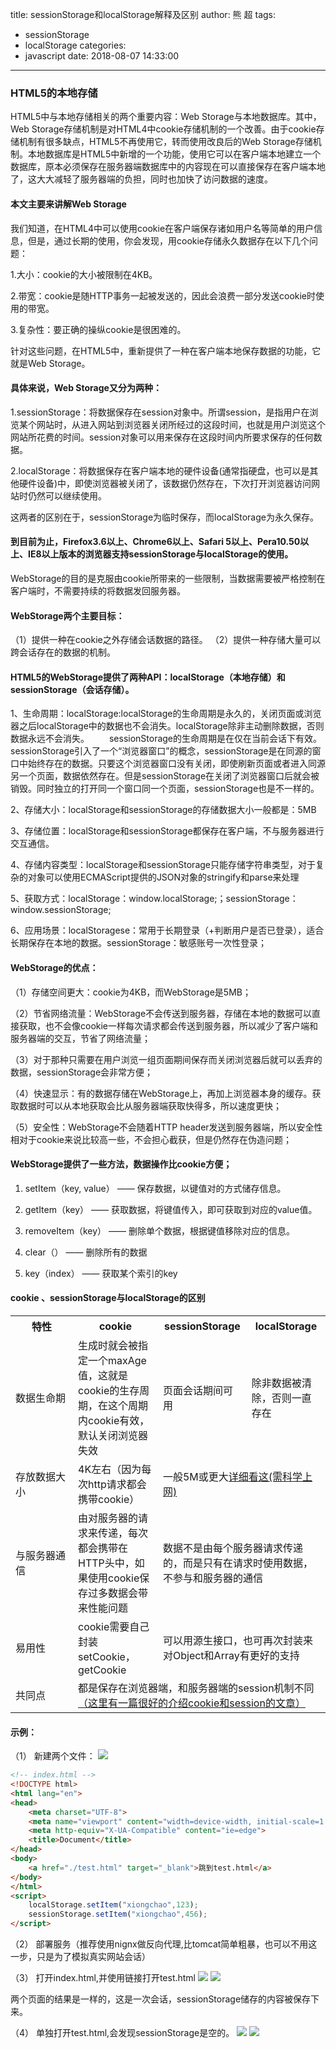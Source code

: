 title: sessionStorage和localStorage解释及区别
author: 熊 超
tags:
  - sessionStorage
  - localStorage
categories:
  - javascript
date: 2018-08-07 14:33:00
---


###  HTML5的本地存储

HTML5中与本地存储相关的两个重要内容：Web Storage与本地数据库。其中，Web Storage存储机制是对HTML4中cookie存储机制的一个改善。由于cookie存储机制有很多缺点，HTML5不再使用它，转而使用改良后的Web Storage存储机制。本地数据库是HTML5中新增的一个功能，使用它可以在客户端本地建立一个数据库，原本必须保存在服务器端数据库中的内容现在可以直接保存在客户端本地了，这大大减轻了服务器端的负担，同时也加快了访问数据的速度。

#### 本文主要来讲解Web Storage

我们知道，在HTML4中可以使用cookie在客户端保存诸如用户名等简单的用户信息，但是，通过长期的使用，你会发现，用cookie存储永久数据存在以下几个问题：
<!--more-->

1.大小：cookie的大小被限制在4KB。

2.带宽：cookie是随HTTP事务一起被发送的，因此会浪费一部分发送cookie时使用的带宽。

3.复杂性：要正确的操纵cookie是很困难的。

针对这些问题，在HTML5中，重新提供了一种在客户端本地保存数据的功能，它就是Web Storage。

#### 具体来说，Web Storage又分为两种：

1.sessionStorage：将数据保存在session对象中。所谓session，是指用户在浏览某个网站时，从进入网站到浏览器关闭所经过的这段时间，也就是用户浏览这个网站所花费的时间。session对象可以用来保存在这段时间内所要求保存的任何数据。

2.localStorage：将数据保存在客户端本地的硬件设备(通常指硬盘，也可以是其他硬件设备)中，即使浏览器被关闭了，该数据仍然存在，下次打开浏览器访问网站时仍然可以继续使用。

这两者的区别在于，sessionStorage为临时保存，而localStorage为永久保存。

#### 到目前为止，Firefox3.6以上、Chrome6以上、Safari 5以上、Pera10.50以上、IE8以上版本的浏览器支持sessionStorage与localStorage的使用。


WebStorage的目的是克服由cookie所带来的一些限制，当数据需要被严格控制在客户端时，不需要持续的将数据发回服务器。

#### WebStorage两个主要目标： 
（1）提供一种在cookie之外存储会话数据的路径。
（2）提供一种存储大量可以跨会话存在的数据的机制。

#### HTML5的WebStorage提供了两种API：localStorage（本地存储）和sessionStorage（会话存储）。

1、生命周期：localStorage:localStorage的生命周期是永久的，关闭页面或浏览器之后localStorage中的数据也不会消失。localStorage除非主动删除数据，否则数据永远不会消失。
　　sessionStorage的生命周期是在仅在当前会话下有效。sessionStorage引入了一个“浏览器窗口”的概念，sessionStorage是在同源的窗口中始终存在的数据。只要这个浏览器窗口没有关闭，即使刷新页面或者进入同源另一个页面，数据依然存在。但是sessionStorage在关闭了浏览器窗口后就会被销毁。同时独立的打开同一个窗口同一个页面，sessionStorage也是不一样的。

2、存储大小：localStorage和sessionStorage的存储数据大小一般都是：5MB

3、存储位置：localStorage和sessionStorage都保存在客户端，不与服务器进行交互通信。

4、存储内容类型：localStorage和sessionStorage只能存储字符串类型，对于复杂的对象可以使用ECMAScript提供的JSON对象的stringify和parse来处理

5、获取方式：localStorage：window.localStorage;；sessionStorage：window.sessionStorage;

6、应用场景：localStoragese：常用于长期登录（+判断用户是否已登录），适合长期保存在本地的数据。sessionStorage：敏感账号一次性登录；

#### WebStorage的优点：

（1）存储空间更大：cookie为4KB，而WebStorage是5MB；

（2）节省网络流量：WebStorage不会传送到服务器，存储在本地的数据可以直接获取，也不会像cookie一样每次请求都会传送到服务器，所以减少了客户端和服务器端的交互，节省了网络流量；

（3）对于那种只需要在用户浏览一组页面期间保存而关闭浏览器后就可以丢弃的数据，sessionStorage会非常方便；

（4）快速显示：有的数据存储在WebStorage上，再加上浏览器本身的缓存。获取数据时可以从本地获取会比从服务器端获取快得多，所以速度更快；

（5）安全性：WebStorage不会随着HTTP header发送到服务器端，所以安全性相对于cookie来说比较高一些，不会担心截获，但是仍然存在伪造问题；

#### WebStorage提供了一些方法，数据操作比cookie方便；
1. setItem（key, value） ——  保存数据，以键值对的方式储存信息。

2. getItem（key） ——  获取数据，将键值传入，即可获取到对应的value值。

3. removeItem（key） ——  删除单个数据，根据键值移除对应的信息。

4. clear（） ——  删除所有的数据

5. key（index） —— 获取某个索引的key

#### cookie 、sessionStorage与localStorage的区别
<table><col width="100"/><tr><th>特性</th><th>cookie</th><th>sessionStorage</th><th>localStorage</th></tr><tr><td>数据生命期</td><td>生成时就会被指定一个maxAge值，这就是cookie的生存周期，在这个周期内cookie有效，默认关闭浏览器失效</td><td>页面会话期间可用</td><td>除非数据被清除，否则一直存在</td></tr><tr><td>存放数据大小</td><td>4K左右（因为每次http请求都会携带cookie）</td><td colspan="2">一般5M或更大<a href="https://www.html5rocks.com/en/tutorials/offline/quota-research/#toc-introduction" target="_blank">详细看这(需科学上网)</a></td></tr><tr><td>与服务器通信</td><td>由对服务器的请求来传递，每次都会携带在HTTP头中，如果使用cookie保存过多数据会带来性能问题</td><td colspan="2">数据不是由每个服务器请求传递的，而是只有在请求时使用数据，不参与和服务器的通信</td></tr><tr><td>易用性</td><td>cookie需要自己封装setCookie，getCookie</td><td colspan="2">可以用源生接口，也可再次封装来对Object和Array有更好的支持</td></tr><tr><td>共同点</td><td colspan="3">都是保存在浏览器端，和服务器端的session机制不同<a href="http://blog.csdn.net/fangaoxin/article/details/6952954/" target="_blank">（这里有一篇很好的介绍cookie和session的文章）<a/></td></tr></table>

#### 示例：
（1） 新建两个文件：
![](http://www.xiongchao.win/blogImage/201808081728_587.png)


``` html
<!-- index.html -->
<!DOCTYPE html>
<html lang="en">
<head>
    <meta charset="UTF-8">
    <meta name="viewport" content="width=device-width, initial-scale=1.0">
    <meta http-equiv="X-UA-Compatible" content="ie=edge">
    <title>Document</title>
</head>
<body>
    <a href="./test.html" target="_blank">跳到test.html</a>
</body>
</html>
<script>
    localStorage.setItem("xiongchao",123);
    sessionStorage.setItem("xiongchao",456);
</script>
```

（2） 部署服务（推荐使用nignx做反向代理,比tomcat简单粗暴，也可以不用这一步，只是为了模拟真实网站会话）

（3） 打开index.html,并使用链接打开test.html
![](http://www.xiongchao.win/blogImage/201808081739_652.png)
![](http://www.xiongchao.win/blogImage/201808081739_523.png)

两个页面的结果是一样的，这是一次会话，sessionStorage储存的内容被保存下来。

（4） 单独打开test.html,会发现sessionStorage是空的。
![](http://www.xiongchao.win/blogImage/201808081739_652.png)
![](http://www.xiongchao.win/blogImage/201808081742_158.png)


